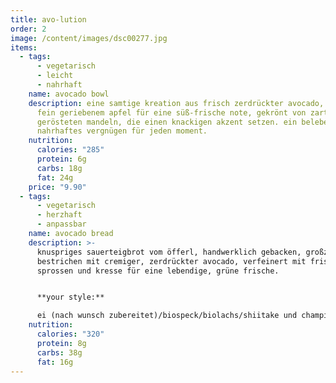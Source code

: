 ```yaml
---
title: avo-lution
order: 2
image: /content/images/dsc00277.jpg
items:
  - tags:
      - vegetarisch
      - leicht
      - nahrhaft
    name: avocado bowl
    description: eine samtige kreation aus frisch zerdrückter avocado, veredelt mit
      fein geriebenem apfel für eine süß-frische note, gekrönt von zart
      gerösteten mandeln, die einen knackigen akzent setzen. ein belebendes,
      nahrhaftes vergnügen für jeden moment.
    nutrition:
      calories: "285"
      protein: 6g
      carbs: 18g
      fat: 24g
    price: "9.90"
  - tags:
      - vegetarisch
      - herzhaft
      - anpassbar
    name: avocado bread
    description: >-
      knuspriges sauerteigbrot vom öfferl, handwerklich gebacken, großzügig
      bestrichen mit cremiger, zerdrückter avocado, verfeinert mit frischen
      sprossen und kresse für eine lebendige, grüne frische.


      **your style:**

      ei (nach wunsch zubereitet)/biospeck/biolachs/shiitake und champignons pilze
    nutrition:
      calories: "320"
      protein: 8g
      carbs: 38g
      fat: 16g
---
```

